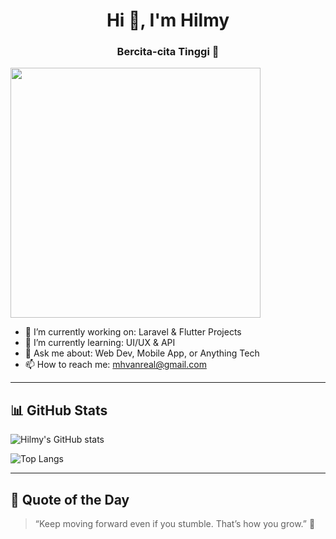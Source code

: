 <h1 align="center">Hi 👋, I'm Hilmy</h1>
<h3 align="center">Bercita-cita Tinggi 🚀</h3>

<img src="https://media.giphy.com/media/L1R1tvI9svkIWwpVYr/giphy.gif" width="400"/>

- 🔭 I’m currently working on: Laravel & Flutter Projects  
- 🌱 I’m currently learning: UI/UX & API  
- 💬 Ask me about: Web Dev, Mobile App, or Anything Tech  
- 📫 How to reach me: mhvanreal@gmail.com

---

## 📊 GitHub Stats

![Hilmy's GitHub stats](https://github-readme-stats.vercel.app/api?username=mhvanreal&show_icons=true&theme=radical)

![Top Langs](https://github-readme-stats.vercel.app/api/top-langs/?username=mhvanreal&layout=compact&theme=tokyonight)

---

## 🧠 Quote of the Day

> “Keep moving forward even if you stumble. That’s how you grow.” 🚀
